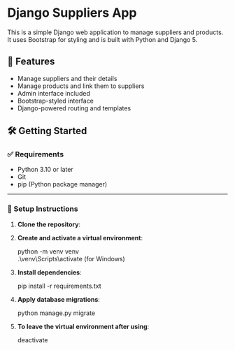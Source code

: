 # Django Suppliers App

This is a simple Django web application to manage suppliers and products. It uses Bootstrap for styling and is built with Python and Django 5.

## 🚀 Features

- Manage suppliers and their details
- Manage products and link them to suppliers
- Admin interface included
- Bootstrap-styled interface
- Django-powered routing and templates

## 🛠️ Getting Started

### ✅ Requirements

- Python 3.10 or later
- Git
- pip (Python package manager)

---

### 🔧 Setup Instructions

1. **Clone the repository**:
  
2. **Create and activate a virtual environment**:

    python -m venv venv </br>
    .\venv\Scripts\activate    (for Windows)
   
3. **Install dependencies**:
   
    pip install -r requirements.txt
   
4. **Apply database migrations**:
   
    python manage.py migrate

5. **To leave the virtual environment after using**:

   deactivate
